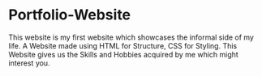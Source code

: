 # Portfolio-Website
This website is my first website which showcases the informal side of my life. A Website made using HTML for Structure, CSS for Styling. This Website gives us the Skills and Hobbies acquired by me which might interest you.

